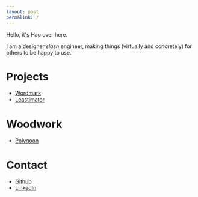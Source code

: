 ```yaml
---
layout: post
permalink: /
---
```


Hello, it's Hao over here.

I am a designer *slash* engineer, making things (virtually and concretely) for others to be happy to use.

# Projects

- [Wordmark](https://wordmarkapp.com)
- [Leastimator](/leastimator)

# Woodwork

- [Polygoon](https://www.etsy.com/shop/Polygoon)

# Contact

- [Github](https://github.com/fuermosi777)
- [LinkedIn](https://www.linkedin.com/in/haoliu1990/)